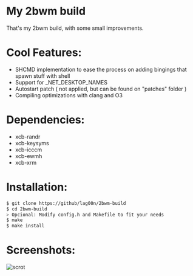 My 2bwm build
================

That's my 2bwm build, with some small improvements.

Cool Features:
==============

- SHCMD implementation to ease the process on adding bingings that spawn stuff with shell
- Support for _NET_DESKTOP_NAMES
- Autostart patch ( not applied, but can be found on "patches" folder )
- Compiling optimizations with clang and O3

Dependencies:
=============

- xcb-randr
- xcb-keysyms
- xcb-icccm
- xcb-ewmh
- xcb-xrm

Installation:
=============

```sh
$ git clone https://github/lag00n/2bwm-build
$ cd 2bwm-build
> Opcional: Modify config.h and Makefile to fit your needs
$ make
$ make install
```

Screenshots:
============

![scrot](scrots/scrot.png)
